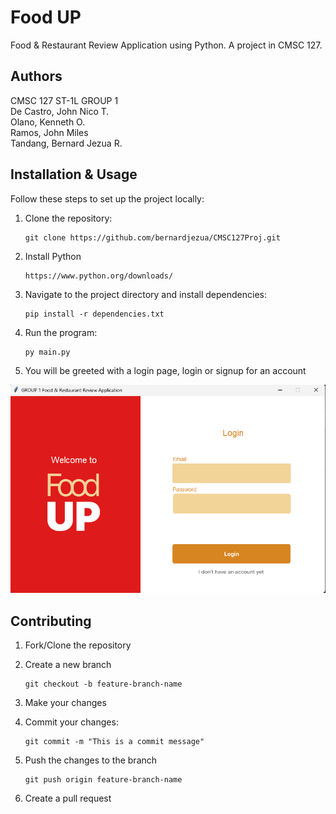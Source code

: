 # Food UP
Food &amp; Restaurant Review Application using Python. A project in CMSC 127.

## Authors
CMSC 127 ST-1L GROUP 1  
De Castro, John Nico T.  
Olano, Kenneth O.  
Ramos, John Miles  
Tandang, Bernard Jezua R.  

## Installation & Usage
Follow these steps to set up the project locally:

1. Clone the repository:

       git clone https://github.com/bernardjezua/CMSC127Proj.git

2. Install Python

       https://www.python.org/downloads/

4. Navigate to the project directory and install dependencies:

       pip install -r dependencies.txt

5. Run the program:

       py main.py

6. You will be greeted with a login page, login or signup for an account

![alt text](/assets/image.png)

## Contributing

1. Fork/Clone the repository

2. Create a new branch

       git checkout -b feature-branch-name

3. Make your changes

4. Commit your changes:

       git commit -m "This is a commit message"

5. Push the changes to the branch 

       git push origin feature-branch-name

6. Create a pull request
